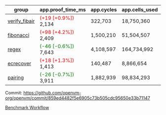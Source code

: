 | group | app.proof_time_ms | app.cycles | app.cells_used | leaf.proof_time_ms | leaf.cycles | leaf.cells_used |
| -- | -- | -- | -- | -- | -- | -- |
| [verify_fibair](https://github.com/openvm-org/openvm/blob/benchmark-results/benchmarks-pr/1979/verify_fibair-859ed4482f5e6905c73b505cdc95650e33b71147.md) |<span style='color: red'>(+19 [+0.9%])</span> 2,134 |  322,703 |  18,750,360 |- | - | - |
| [fibonacci](https://github.com/openvm-org/openvm/blob/benchmark-results/benchmarks-pr/1979/fibonacci-859ed4482f5e6905c73b505cdc95650e33b71147.md) |<span style='color: red'>(+98 [+4.2%])</span> 2,409 |  1,500,210 |  51,504,507 |- | - | - |
| [regex](https://github.com/openvm-org/openvm/blob/benchmark-results/benchmarks-pr/1979/regex-859ed4482f5e6905c73b505cdc95650e33b71147.md) |<span style='color: green'>(-46 [-0.6%])</span> 7,643 |  4,108,597 |  164,734,992 |- | - | - |
| [ecrecover](https://github.com/openvm-org/openvm/blob/benchmark-results/benchmarks-pr/1979/ecrecover-859ed4482f5e6905c73b505cdc95650e33b71147.md) |<span style='color: red'>(+18 [+1.3%])</span> 1,413 |  140,487 |  8,866,654 |- | - | - |
| [pairing](https://github.com/openvm-org/openvm/blob/benchmark-results/benchmarks-pr/1979/pairing-859ed4482f5e6905c73b505cdc95650e33b71147.md) |<span style='color: green'>(-26 [-0.7%])</span> 3,911 |  1,882,939 |  98,834,293 |- | - | - |


Commit: https://github.com/openvm-org/openvm/commit/859ed4482f5e6905c73b505cdc95650e33b71147

[Benchmark Workflow](https://github.com/openvm-org/openvm/actions/runs/17072510333)
